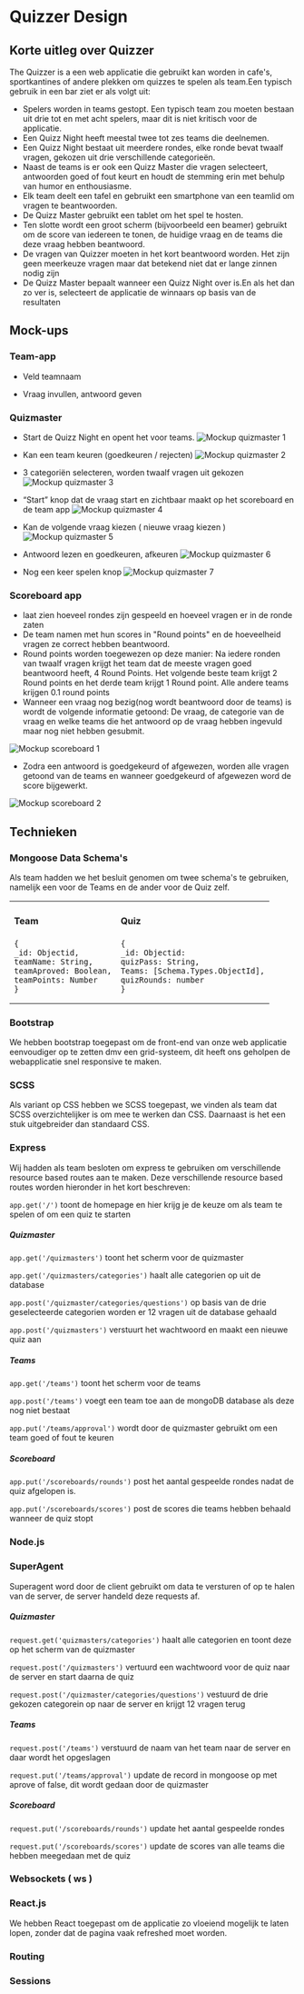 # Quizzer Design

## Korte uitleg over Quizzer

The Quizzer is a een web applicatie die gebruikt kan worden in cafe's, sportkantines of andere plekken om quizzes te spelen als team.Een typisch gebruik in een bar ziet er als volgt uit:

* Spelers worden in teams gestopt. Een typisch team zou moeten bestaan uit drie tot en met acht spelers, maar dit is niet kritisch voor de applicatie.
* Een Quizz Night heeft meestal twee tot zes teams die deelnemen.
* Een Quizz Night bestaat uit meerdere rondes, elke ronde bevat twaalf vragen, gekozen uit drie            verschillende categorieën.
* Naast de teams is er ook een Quizz Master die vragen selecteert, antwoorden goed of fout keurt en        houdt de stemming erin met behulp van humor en enthousiasme.
* Elk team deelt een tafel en gebruikt een smartphone van een teamlid om vragen te beantwoorden.
* De Quizz Master gebruikt een tablet om het spel te hosten.
* Ten slotte wordt een groot scherm (bijvoorbeeld een beamer) gebruikt om de score van iedereen te tonen,  de huidige vraag en de teams die deze vraag hebben beantwoord.
* De vragen van Quizzer moeten in het kort beantwoord worden. Het zijn geen meerkeuze vragen maar dat      betekend niet dat er lange zinnen nodig zijn
* De Quizz Master bepaalt wanneer een Quizz Night over is.En als het dan zo ver is, selecteert de          applicatie de winnaars op basis van de resultaten

## Mock-ups

### Team-app

* Veld teamnaam

* Vraag invullen, antwoord geven

### Quizmaster

* Start de Quizz Night en opent het voor teams.
![Mockup quizmaster 1](https://raw.githubusercontent.com/TimFrak/quizzer-temp/master/quizz_master_app/1.PNG)

* Kan een team keuren (goedkeuren / rejecten)
![Mockup quizmaster 2](https://raw.githubusercontent.com/TimFrak/quizzer-temp/master/quizz_master_app/2.PNG)

* 3 categoriën selecteren, worden twaalf vragen uit gekozen
![Mockup quizmaster 3](https://raw.githubusercontent.com/TimFrak/quizzer-temp/master/quizz_master_app/3.PNG)

* “Start” knop dat de vraag start en zichtbaar maakt op het scoreboard en de team app
![Mockup quizmaster 4](https://raw.githubusercontent.com/TimFrak/quizzer-temp/master/quizz_master_app/4.PNG)

* Kan de volgende vraag kiezen ( nieuwe vraag kiezen )
![Mockup quizmaster 5](https://raw.githubusercontent.com/TimFrak/quizzer-temp/master/quizz_master_app/5.PNG)

* Antwoord lezen en goedkeuren, afkeuren
![Mockup quizmaster 6](https://raw.githubusercontent.com/TimFrak/quizzer-temp/master/quizz_master_app/6.PNG)

* Nog een keer spelen knop
![Mockup quizmaster 7](https://raw.githubusercontent.com/TimFrak/quizzer-temp/master/quizz_master_app/7.PNG)

### Scoreboard app

* laat zien hoeveel rondes zijn gespeeld en hoeveel vragen er in de ronde zaten
* De team namen met hun scores in "Round points" en de hoeveelheid vragen ze correct hebben beantwoord.
* Round points worden toegewezen op deze manier: Na iedere ronden van twaalf vragen krijgt het team dat de meeste vragen goed beantwoord heeft, 4 Round Points. Het volgende beste team krijgt 2 Round points en het derde team krijgt 1 Round point. Alle andere teams krijgen 0.1 round points
* Wanneer een vraag nog bezig(nog wordt beantwoord door de teams) is wordt de volgende informatie getoond: De vraag, de categorie van de vraag en welke teams die het antwoord op de vraag hebben ingevuld maar nog niet hebben gesubmit.

![Mockup scoreboard 1](https://raw.githubusercontent.com/TimFrak/quizzer-temp/master/quizz_master_app/Scoreboard%20part%201.PNG)

* Zodra een antwoord is goedgekeurd of afgewezen, worden alle vragen getoond van de teams en wanneer goedgekeurd of afgewezen word de score bijgewerkt.

![Mockup scoreboard 2](https://raw.githubusercontent.com/TimFrak/quizzer-temp/master/quizz_master_app/Scoreboard%20part%202.PNG)

## Technieken

### Mongoose Data Schema's

Als team hadden we het besluit genomen om twee schema's te gebruiken, namelijk een voor de Teams en de ander voor de Quiz zelf.

<table>
<tr>

<td>

#### Team

```
{
_id: Objectid,
teamName: String,
teamAproved: Boolean,
teamPoints: Number
}
```
</td>

<td>

#### Quiz

```
{
_id: Objectid:
quizPass: String,
Teams: [Schema.Types.ObjectId],
quizRounds: number
}
```

</td>
</tr>
</table>

### Bootstrap

We hebben bootstrap toegepast om de front-end van onze web applicatie eenvoudiger op te zetten dmv een grid-systeem, dit heeft ons geholpen de webapplicatie snel responsive te maken.

### SCSS

Als variant op CSS hebben we SCSS toegepast, we vinden als team dat SCSS overzichtelijker is om mee te werken dan CSS. Daarnaast is het een stuk uitgebreider dan standaard CSS.

### Express

Wij hadden als team besloten om express te gebruiken om verschillende resource based routes aan te maken. Deze verschillende resource based routes worden hieronder in het kort beschreven:

`app.get('/')` toont de homepage en hier krijg je de keuze om als team te spelen of om een quiz te starten

##### Quizmaster

`app.get('/quizmasters')` toont het scherm voor de quizmaster

`app.get('/quizmasters/categories')` haalt alle categorien op uit de database

`app.post('/quizmaster/categories/questions')` op basis van de drie geselecteerde categorien worden er 12 vragen uit de database gehaald

`app.post('/quizmasters')` verstuurt het wachtwoord en maakt een nieuwe quiz aan

##### Teams

`app.get('/teams')` toont het scherm voor de teams

`app.post('/teams')` voegt een team toe aan de mongoDB database als deze nog niet bestaat

`app.put('/teams/approval')` wordt door de quizmaster gebruikt om een team goed of fout te keuren


##### Scoreboard

`app.put('/scoreboards/rounds')` post het aantal gespeelde rondes nadat de quiz afgelopen is.

`app.put('/scoreboards/scores')` post de scores die teams hebben behaald wanneer de quiz stopt


### Node.js

### SuperAgent

Superagent word door de client gebruikt om data te versturen of op te halen van de server, de server handeld deze requests af.

##### Quizmaster

`request.get('quizmasters/categories')` haalt alle categorien en toont deze op het scherm van de quizmaster

`request.post('/quizmasters')` vertuurd een wachtwoord voor de quiz naar de server en start daarna de quiz

`request.post('/quizmaster/categories/questions')`  vestuurd de drie gekozen categorein op naar de server en krijgt 12  vragen terug

##### Teams

`request.post('/teams')`  verstuurd de naam van het team naar de server en daar wordt het opgeslagen

`request.put('/teams/approval')` update de record in mongoose op met aprove of false, dit wordt gedaan door de quizmaster

##### Scoreboard

`request.put('/scoreboards/rounds')` update het aantal gespeelde rondes

`request.put('/scoreboards/scores')` update de scores van alle teams die hebben meegedaan met de quiz

### Websockets ( ws )

### React.js

We hebben React toegepast om de applicatie zo vloeiend mogelijk te laten lopen, zonder dat de pagina vaak refreshed moet worden.

### Routing

### Sessions